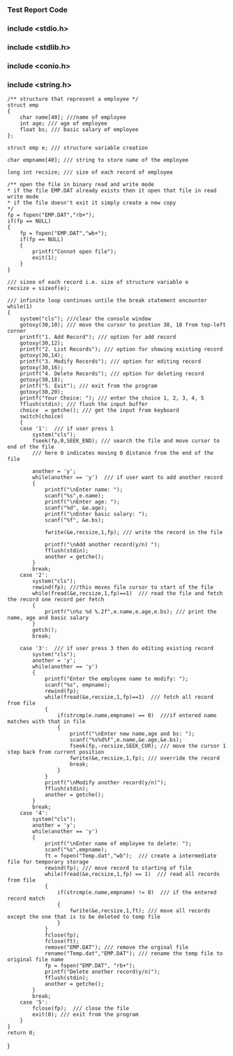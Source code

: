 ### Test Report Code

### include <stdio.h> 
### include <stdlib.h>
### include <conio.h>
### include <string.h>  

    /** structure that represent a employee */
    struct emp
    {
        char name[40]; ///name of employee
        int age; /// age of employee
        float bs; /// basic salary of employee
    };

    struct emp e; /// structure variable creation

    char empname[40]; /// string to store name of the employee

    long int recsize; /// size of each record of employee

    /** open the file in binary read and write mode
    * if the file EMP.DAT already exists then it open that file in read write mode
    * if the file doesn't exit it simply create a new copy
    */
    fp = fopen("EMP.DAT","rb+");
    if(fp == NULL)
    {
        fp = fopen("EMP.DAT","wb+");
        if(fp == NULL)
        {
            printf("Connot open file");
            exit(1);
        }
    }

    /// sizeo of each record i.e. size of structure variable e
    recsize = sizeof(e);

    /// infinite loop continues untile the break statement encounter
    while(1)
    {
        system("cls"); ///clear the console window
        gotoxy(30,10); /// move the cursor to postion 30, 10 from top-left corner
        printf("1. Add Record"); /// option for add record
        gotoxy(30,12);
        printf("2. List Records"); /// option for showing existing record
        gotoxy(30,14);
        printf("3. Modify Records"); /// option for editing record
        gotoxy(30,16);
        printf("4. Delete Records"); /// option for deleting record
        gotoxy(30,18);
        printf("5. Exit"); /// exit from the program
        gotoxy(30,20);
        printf("Your Choice: "); /// enter the choice 1, 2, 3, 4, 5
        fflush(stdin); /// flush the input buffer
        choice  = getche(); /// get the input from keyboard
        switch(choice)
        {
        case '1':  /// if user press 1
            system("cls");
            fseek(fp,0,SEEK_END); /// search the file and move cursor to end of the file
            /// here 0 indicates moving 0 distance from the end of the file

            another = 'y';
            while(another == 'y')  /// if user want to add another record
            {
                printf("\nEnter name: ");
                scanf("%s",e.name);
                printf("\nEnter age: ");
                scanf("%d", &e.age);
                printf("\nEnter basic salary: ");
                scanf("%f", &e.bs);

                fwrite(&e,recsize,1,fp); /// write the record in the file

                printf("\nAdd another record(y/n) ");
                fflush(stdin);
                another = getche();
            }
            break;
        case '2':
            system("cls");
            rewind(fp); ///this moves file cursor to start of the file
            while(fread(&e,recsize,1,fp)==1)  /// read the file and fetch the record one record per fetch
            {
                printf("\n%s %d %.2f",e.name,e.age,e.bs); /// print the name, age and basic salary
            }
            getch();
            break;

        case '3':  /// if user press 3 then do editing existing record
            system("cls");
            another = 'y';
            while(another == 'y')
            {
                printf("Enter the employee name to modify: ");
                scanf("%s", empname);
                rewind(fp);
                while(fread(&e,recsize,1,fp)==1)  /// fetch all record from file
                {
                    if(strcmp(e.name,empname) == 0)  ///if entered name matches with that in file
                    {
                        printf("\nEnter new name,age and bs: ");
                        scanf("%s%d%f",e.name,&e.age,&e.bs);
                        fseek(fp,-recsize,SEEK_CUR); /// move the cursor 1 step back from current position
                        fwrite(&e,recsize,1,fp); /// override the record
                        break;
                    }
                }
                printf("\nModify another record(y/n)");
                fflush(stdin);
                another = getche();
            }
            break;
        case '4':
            system("cls");
            another = 'y';
            while(another == 'y')
            {
                printf("\nEnter name of employee to delete: ");
                scanf("%s",empname);
                ft = fopen("Temp.dat","wb");  /// create a intermediate file for temporary storage
                rewind(fp); /// move record to starting of file
                while(fread(&e,recsize,1,fp) == 1)  /// read all records from file
                {
                    if(strcmp(e.name,empname) != 0)  /// if the entered record match
                    {
                        fwrite(&e,recsize,1,ft); /// move all records except the one that is to be deleted to temp file
                    }
                }
                fclose(fp);
                fclose(ft);
                remove("EMP.DAT"); /// remove the orginal file
                rename("Temp.dat","EMP.DAT"); /// rename the temp file to original file name
                fp = fopen("EMP.DAT", "rb+");
                printf("Delete another record(y/n)");
                fflush(stdin);
                another = getche();
            }
            break;
        case '5':
            fclose(fp);  /// close the file
            exit(0); /// exit from the program
        }
    }
    return 0;
}

